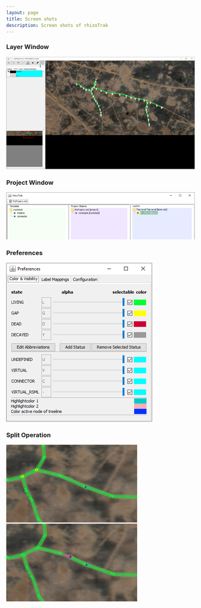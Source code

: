 ```yaml
---
layout: page
title: Screen shots
description: Screen shots of rhizoTrak
---
```


<h3>
Layer Window
</h3>

![Layer Window](../assets/screenshots/rhizoTrakLayerWindowWAnnotation-800.png)

<h3>
Project  Window
</h3>

![Project Window](../assets/screenshots/rhizoTrakMainWindow-800x200.png)

<h3>
Preferences  
</h3>

![Preferences](../assets/screenshots/colvis2.png)

<h3>
Split Operation
</h3>

![Before Split](../assets/screenshots/beforeSplit-350.png)
![After Split](../assets/screenshots/afterSplit-350.png)
